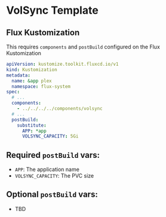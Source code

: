 # VolSync Template

## Flux Kustomization

This requires `components` and `postBuild` configured on the Flux Kustomization

```yaml
apiVersion: kustomize.toolkit.fluxcd.io/v1
kind: Kustomization
metadata:
  name: &app plex
  namespace: flux-system
spec:
  # ...
  components:
    - ../../../../components/volsync
  # ...
  postBuild:
    substitute:
      APP: *app
      VOLSYNC_CAPACITY: 5Gi
```

## Required `postBuild` vars:

- `APP`: The application name
- `VOLSYNC_CAPACITY`: The PVC size

## Optional `postBuild` vars:

- TBD
